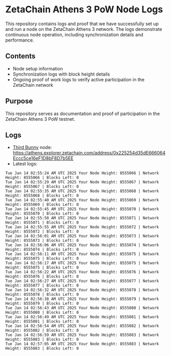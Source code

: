# ZetaChain Athens 3 PoW Node Logs
This repository contains logs and proof that we have successfully set up and run a node on the ZetaChain Athens 3 network. The logs demonstrate continuous node operation, including synchronization details and performance.

## Contents
- Node setup information
- Synchronization logs with block height details
- Ongoing proof of work logs to verify active participation in the ZetaChain network

## Purpose
This repository serves as documentation and proof of participation in the ZetaChain Athens 3 PoW testnet.

## Logs

- [Third Bunny](https://thirdbunny.xyz/) node: https://athens.explorer.zetachain.com/address/0x225254d35dE666064Eccc5ce16eF1D8bF8D7b5EE
- Latest logs:
```
Tue Jan 14 02:55:24 AM UTC 2025 Your Node Height: 8555066 | Network Height: 8555066 | Blocks Left: 0
Tue Jan 14 02:55:29 AM UTC 2025 Your Node Height: 8555067 | Network Height: 8555067 | Blocks Left: 0
Tue Jan 14 02:55:35 AM UTC 2025 Your Node Height: 8555068 | Network Height: 8555068 | Blocks Left: 0
Tue Jan 14 02:55:40 AM UTC 2025 Your Node Height: 8555069 | Network Height: 8555069 | Blocks Left: 0
Tue Jan 14 02:55:45 AM UTC 2025 Your Node Height: 8555070 | Network Height: 8555070 | Blocks Left: 0
Tue Jan 14 02:55:50 AM UTC 2025 Your Node Height: 8555071 | Network Height: 8555071 | Blocks Left: 0
Tue Jan 14 02:55:55 AM UTC 2025 Your Node Height: 8555072 | Network Height: 8555072 | Blocks Left: 0
Tue Jan 14 02:56:01 AM UTC 2025 Your Node Height: 8555073 | Network Height: 8555073 | Blocks Left: 0
Tue Jan 14 02:56:06 AM UTC 2025 Your Node Height: 8555074 | Network Height: 8555074 | Blocks Left: 0
Tue Jan 14 02:56:11 AM UTC 2025 Your Node Height: 8555075 | Network Height: 8555075 | Blocks Left: 0
Tue Jan 14 02:56:17 AM UTC 2025 Your Node Height: 8555075 | Network Height: 8555075 | Blocks Left: 0
Tue Jan 14 02:56:22 AM UTC 2025 Your Node Height: 8555076 | Network Height: 8555076 | Blocks Left: 0
Tue Jan 14 02:56:27 AM UTC 2025 Your Node Height: 8555077 | Network Height: 8555077 | Blocks Left: 0
Tue Jan 14 02:56:32 AM UTC 2025 Your Node Height: 8555078 | Network Height: 8555078 | Blocks Left: 0
Tue Jan 14 02:56:38 AM UTC 2025 Your Node Height: 8555079 | Network Height: 8555079 | Blocks Left: 0
Tue Jan 14 02:56:43 AM UTC 2025 Your Node Height: 8555080 | Network Height: 8555080 | Blocks Left: 0
Tue Jan 14 02:56:49 AM UTC 2025 Your Node Height: 8555081 | Network Height: 8555081 | Blocks Left: 0
Tue Jan 14 02:56:54 AM UTC 2025 Your Node Height: 8555082 | Network Height: 8555082 | Blocks Left: 0
Tue Jan 14 02:56:59 AM UTC 2025 Your Node Height: 8555083 | Network Height: 8555083 | Blocks Left: 0
Tue Jan 14 02:57:05 AM UTC 2025 Your Node Height: 8555083 | Network Height: 8555083 | Blocks Left: 0
```
